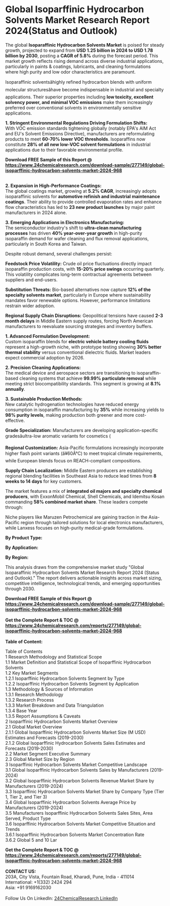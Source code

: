 <h1>Global Isoparffinic Hydrocarbon Solvents Market Research Report 2024(Status and Outlook)</h1><p>The global <strong>Isoparaffinic Hydrocarbon Solvents Market</strong> is poised for steady growth, projected to expand from <strong>USD 1.25 billion in 2024 to USD 1.78 billion by 2030</strong>, posting a <strong>CAGR of 5.8%</strong> during the forecast period. This market growth reflects rising demand across diverse industrial applications, particularly in paints &amp; coatings, lubricants, and cleaning formulations where high purity and low odor characteristics are paramount.</p><p>Isoparaffinic solventsâhighly refined hydrocarbon blends with uniform molecular structuresâhave become indispensable in industrial and specialty applications. Their superior properties including <strong>low toxicity, excellent solvency power, and minimal VOC emissions</strong> make them increasingly preferred over conventional solvents in environmentally sensitive applications.</p><p><strong>1. Stringent Environmental Regulations Driving Formulation Shifts:</strong><br>
With VOC emission standards tightening globally (notably EPA's AIM Act and EU's Solvent Emissions Directive), manufacturers are reformulating products to meet <strong>60-70% lower VOC thresholds</strong>. Isoparaffins now constitute <strong>28% of all new low-VOC solvent formulations</strong> in industrial applications due to their favorable environmental profile.</p><div><b>Download FREE Sample of this Report @ 
            <a href="https://www.24chemicalresearch.com/download-sample/277149/global-isoparffinic-hydrocarbon-solvents-market-2024-968">
            https://www.24chemicalresearch.com/download-sample/277149/global-isoparffinic-hydrocarbon-solvents-market-2024-968</a></b></div><br><p><strong>2. Expansion in High-Performance Coatings:</strong><br>
The global coatings market, growing at <strong>5.2% CAGR</strong>, increasingly adopts isoparaffinic solvents for <strong>automotive refinish and industrial maintenance coatings</strong>. Their ability to provide controlled evaporation rates and enhance flow characteristics has led to <strong>23 new product launches</strong> by major paint manufacturers in 2024 alone.</p><p><strong>3. Emerging Applications in Electronics Manufacturing:</strong><br>
The semiconductor industry's shift to <strong>ultra-clean manufacturing processes</strong> has driven <strong>40% year-over-year growth</strong> in high-purity isoparaffin demand for wafer cleaning and flux removal applications, particularly in South Korea and Taiwan.</p><p>Despite robust demand, several challenges persist:</p><p><strong>Feedstock Price Volatility:</strong> Crude oil price fluctuations directly impact isoparaffin production costs, with <strong>15-20% price swings</strong> occurring quarterly. This volatility complicates long-term contractual agreements between suppliers and end-users.</p><p><strong>Substitution Threats:</strong> Bio-based alternatives now capture <strong>12% of the specialty solvents market</strong>, particularly in Europe where sustainability mandates favor renewable options. However, performance limitations restrain wider adoption.</p><p><strong>Regional Supply Chain Disruptions:</strong> Geopolitical tensions have caused <strong>2-3 month delays</strong> in Middle Eastern supply routes, forcing North American manufacturers to reevaluate sourcing strategies and inventory buffers.</p><p><strong>1. Advanced Formulation Development:</strong><br>
Custom isoparaffin blends for <strong>electric vehicle battery cooling fluids</strong> represent a high-growth niche, with prototype testing showing <strong>30% better thermal stability</strong> versus conventional dielectric fluids. Market leaders expect commercial adoption by 2026.</p><p><strong>2. Precision Cleaning Applications:</strong><br>
The medical device and aerospace sectors are transitioning to isoparaffin-based cleaning systems that achieve <strong>99.99% particulate removal</strong> while meeting strict biocompatibility standards. This segment is growing at <strong>8.1% annually</strong>.</p><p><strong>3. Sustainable Production Methods:</strong><br>
New catalytic hydrogenation technologies have reduced energy consumption in isoparaffin manufacturing by <strong>35%</strong> while increasing yields to <strong>98% purity levels</strong>, making production both greener and more cost-effective.</p><p><strong>Grade Specialization:</strong> Manufacturers are developing application-specific gradesâultra-low aromatic variants for cosmetics (
    </p><p><strong>Regional Customization:</strong> Asia-Pacific formulations increasingly incorporate higher flash point variants (â¥60Â°C) to meet tropical climate requirements, while European blends focus on REACH-compliant compositions.</p><p><strong>Supply Chain Localization:</strong> Middle Eastern producers are establishing regional blending facilities in Southeast Asia to reduce lead times from <strong>8 weeks to 14 days</strong> for key customers.</p><p>The market features a mix of <strong>integrated oil majors and specialty chemical producers</strong>, with ExxonMobil Chemical, Shell Chemicals, and Idemitsu Kosan commanding <strong>58% combined market share</strong>. These leaders compete through:</p><p>Niche players like Maruzen Petrochemical are gaining traction in the Asia-Pacific region through tailored solutions for local electronics manufacturers, while Lanxess focuses on high-purity medical-grade formulations.</p><p><strong>By Product Type:</strong></p><p><strong>By Application:</strong></p><p><strong>By Region:</strong></p><p>This analysis draws from the comprehensive market study "Global Isoparaffinic Hydrocarbon Solvents Market Research Report 2024 (Status and Outlook)." The report delivers actionable insights across market sizing, competitive intelligence, technological trends, and emerging opportunities through 2030.</p><div><b>Download FREE Sample of this Report @ 
            <a href="https://www.24chemicalresearch.com/download-sample/277149/global-isoparffinic-hydrocarbon-solvents-market-2024-968">
            https://www.24chemicalresearch.com/download-sample/277149/global-isoparffinic-hydrocarbon-solvents-market-2024-968</a></b></div><br><div><b>Get the Complete Report & TOC @ 
            <a href="https://www.24chemicalresearch.com/reports/277149/global-isoparffinic-hydrocarbon-solvents-market-2024-968">
            https://www.24chemicalresearch.com/reports/277149/global-isoparffinic-hydrocarbon-solvents-market-2024-968</a></b></div><br>
            <b>Table of Content:</b><p>Table of Contents<br />
1 Research Methodology and Statistical Scope<br />
1.1 Market Definition and Statistical Scope of Isoparffinic Hydrocarbon Solvents<br />
1.2 Key Market Segments<br />
1.2.1 Isoparffinic Hydrocarbon Solvents Segment by Type<br />
1.2.2 Isoparffinic Hydrocarbon Solvents Segment by Application<br />
1.3 Methodology & Sources of Information<br />
1.3.1 Research Methodology<br />
1.3.2 Research Process<br />
1.3.3 Market Breakdown and Data Triangulation<br />
1.3.4 Base Year<br />
1.3.5 Report Assumptions & Caveats<br />
2 Isoparffinic Hydrocarbon Solvents Market Overview<br />
2.1 Global Market Overview<br />
2.1.1 Global Isoparffinic Hydrocarbon Solvents Market Size (M USD) Estimates and Forecasts (2019-2030)<br />
2.1.2 Global Isoparffinic Hydrocarbon Solvents Sales Estimates and Forecasts (2019-2030)<br />
2.2 Market Segment Executive Summary<br />
2.3 Global Market Size by Region<br />
3 Isoparffinic Hydrocarbon Solvents Market Competitive Landscape<br />
3.1 Global Isoparffinic Hydrocarbon Solvents Sales by Manufacturers (2019-2024)<br />
3.2 Global Isoparffinic Hydrocarbon Solvents Revenue Market Share by Manufacturers (2019-2024)<br />
3.3 Isoparffinic Hydrocarbon Solvents Market Share by Company Type (Tier 1, Tier 2, and Tier 3)<br />
3.4 Global Isoparffinic Hydrocarbon Solvents Average Price by Manufacturers (2019-2024)<br />
3.5 Manufacturers Isoparffinic Hydrocarbon Solvents Sales Sites, Area Served, Product Type<br />
3.6 Isoparffinic Hydrocarbon Solvents Market Competitive Situation and Trends<br />
3.6.1 Isoparffinic Hydrocarbon Solvents Market Concentration Rate<br />
3.6.2 Global 5 and 10 Lar</p><div><b>Get the Complete Report & TOC @ 
            <a href="https://www.24chemicalresearch.com/reports/277149/global-isoparffinic-hydrocarbon-solvents-market-2024-968">
            https://www.24chemicalresearch.com/reports/277149/global-isoparffinic-hydrocarbon-solvents-market-2024-968</a></b></div><br><b>CONTACT US:</b><br>
            203A, City Vista, Fountain Road, Kharadi, Pune, India - 411014<br>
            International: +1(332) 2424 294<br>
            Asia: +91 9169162030 <br><br>
            Follow Us On LinkedIn: <a href="https://www.linkedin.com/company/24chemicalresearch/">24ChemicalResearch LinkedIn</a>